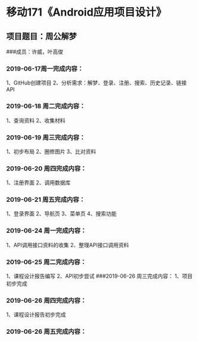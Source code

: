 # 移动171《Android应用项目设计》
## 项目题目：周公解梦
###成员：许威，叶高俊
### 2019-06-17周一完成内容：
1、GitHub创建项目
2、分析需求：解梦、登录、注册、搜索、历史记录、链接API


### 2019-06-18 周二完成内容：
1、查询资料
2、收集材料


### 2019-06-19 周三完成内容：
1、初步布局
2、圈修图片
3、比对资料
### 2019-06-20 周四完成内容：
1、注册界面
2、调用数据库
### 2019-06-21 周五完成内容：
1、登录界面
2、导航页
3、菜单页
4、搜索功能
### 2019-06-24 周一完成内容：
1、API调用接口资料的收集
2、整理API接口调用资料
### 2019-06-25 周二完成内容：
1、课程设计报告编写
2、API初步尝试
###2019-06-26 周三完成内容：
1、项目初步完成
### 2019-06-26 周四完成内容：
1、课程设计报告初步完成
### 2019-06-26 周五完成内容：



